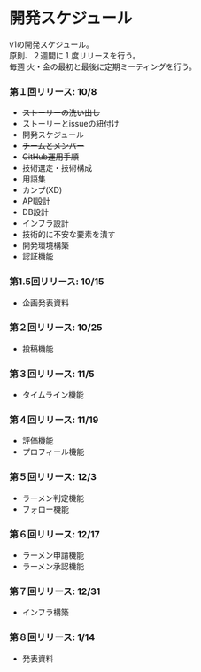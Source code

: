 # 開発スケジュール
v1の開発スケジュール。  
原則、２週間に１度リリースを行う。  
毎週 火・金の最初と最後に定期ミーティングを行う。

### 第１回リリース: 10/8
- ~~ストーリーの洗い出し~~
- ストーリーとissueの紐付け
- ~~開発スケジュール~~
- ~~チームとメンバー~~
- ~~GitHub運用手順~~
- 技術選定・技術構成
- 用語集
- カンプ(XD)
- API設計
- DB設計
- インフラ設計
- 技術的に不安な要素を潰す
- 開発環境構築
- 認証機能

### 第1.5回リリース: 10/15
- 企画発表資料

### 第２回リリース: 10/25
- 投稿機能

### 第３回リリース: 11/5
- タイムライン機能

### 第４回リリース: 11/19
- 評価機能
- プロフィール機能

### 第５回リリース: 12/3
- ラーメン判定機能
- フォロー機能

### 第６回リリース: 12/17
- ラーメン申請機能
- ラーメン承認機能

### 第７回リリース: 12/31
- インフラ構築

### 第８回リリース: 1/14
- 発表資料
